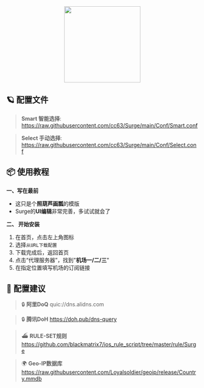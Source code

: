 <div align="center">
 <img src="https://raw.githubusercontent.com/cc63/Surge/main/Module/Surge.png" width="200">
</div>

## 🪐 配置文件

> **Smart 智能选择**:  https://raw.githubusercontent.com/cc63/Surge/main/Conf/Smart.conf

> **Select 手动选择**:  https://raw.githubusercontent.com/cc63/Surge/main/Conf/Select.conf

## 📦 使用教程

**一、写在最前**

- 这只是个**照葫芦画瓢**的模版
- Surge的**UI编辑**非常完善，多试试就会了


**二、 开始安装**

1. 在首页，点击左上角图标
2. 选择`从URL下载配置`
3. 下载完成后，返回首页
4. 点击“代理服务器”，找到"**机场一/二/三**"
5. 在指定位置填写机场的订阅链接

## 🧩 配置建议

>  🔒 **阿里DoQ** quic://dns.alidns.com

>  🔒 **腾讯DoH** https://doh.pub/dns-query

>  ⛴️ **RULE-SET规则** https://github.com/blackmatrix7/ios_rule_script/tree/master/rule/Surge

>  🌍 **Geo-IP数据库** https://raw.githubusercontent.com/Loyalsoldier/geoip/release/Country.mmdb
